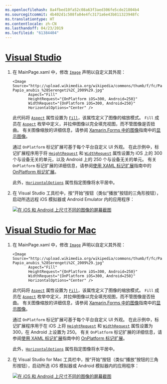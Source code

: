 ```yaml
---
ms.openlocfilehash: 8a4fbed10fa52c08a63f3aed306fe5cde21804b4
ms.sourcegitcommit: 4b402d1c508fa84e4fc3171a6e43b811323948fc
ms.translationtype: HT
ms.contentlocale: zh-CN
ms.lasthandoff: 04/23/2019
ms.locfileid: "61384404"
---
```

# <a name="visual-studiotabvswin"></a>[Visual Studio](#tab/vswin)

1. 在 MainPage.xaml 中，修改 [`Image`](xref:Xamarin.Forms.Image) 声明以自定义其外观：

    ```xaml
    <Image Source="http://upload.wikimedia.org/wikipedia/commons/thumb/f/fc/Papio_anubis_%28Serengeti%2C_2009%29.jpg/200px-Papio_anubis_%28Serengeti%2C_2009%29.jpg"
           Aspect="Fill"
           HeightRequest="{OnPlatform iOS=300, Android=250}"
           WidthRequest="{OnPlatform iOS=300, Android=250}"
           HorizontalOptions="Center" />
    ```

    此代码将 [`Aspect`](xref:Xamarin.Forms.Image.Aspect) 属性设置为 [`Fill`](xref:Xamarin.Forms.Aspect.Fill)，该属性定义了图像的缩放模式。 `Fill` 成员在 [`Aspect`](xref:Xamarin.Forms.Aspect) 枚举中定义，并拉伸图像以完全填充视图，而不管图像是否扭曲。 有关图像缩放的详细信息，请参阅 [Xamarin.Forms 中的图像](~/xamarin-forms/user-interface/images.md)指南中的[显示图像](~/xamarin-forms/user-interface/images.md#displaying-images)。

    通过 `OnPlatform` 标记扩展可基于每个平台自定义 UI 外观。 在此示例中，标记扩展程序用于将 [`HeightRequest`](xref:Xamarin.Forms.VisualElement.HeightRequest) 和 [`WidthRequest`](xref:Xamarin.Forms.VisualElement.WidthRequest) 属性设置为 iOS 上的 300 个与设备无关的单元，以及 Android 上的 250 个与设备无关的单元。 有关 `OnPlatform` 标记扩展的详细信息，请参阅[使用 XAML 标记扩展](~/xamarin-forms/xaml/markup-extensions/consuming.md)指南中的 [OnPlatform 标记扩展](~/xamarin-forms/xaml/markup-extensions/consuming.md#onplatform)。

    此外，[`HorizontalOptions`](xref:Xamarin.Forms.View.HorizontalOptions) 属性指定图像将水平居中。

1. 在 Visual Studio 工具栏中，按“开始”按钮（类似“播放”按钮的三角形按钮），启动所选远程 iOS 模拟器或 Android Emulator 内的应用程序：

    [![在 iOS 和 Android 上尺寸不同的图像的屏幕截图](../images/customize-appearance.png "基于每个平台的图像大小")](../images/customize-appearance-large.png#lightbox "Image sized on a per-platform basis")

# <a name="visual-studio-for-mactabvsmac"></a>[Visual Studio for Mac](#tab/vsmac)

1. 在 MainPage.xaml 中，修改 [`Image`](xref:Xamarin.Forms.Image) 声明以自定义其外观：

    ```xaml
    <Image Source="http://upload.wikimedia.org/wikipedia/commons/thumb/f/fc/Papio_anubis_%28Serengeti%2C_2009%29.jpg/200px-Papio_anubis_%28Serengeti%2C_2009%29.jpg"
           Aspect="Fill"
           HeightRequest="{OnPlatform iOS=300, Android=250}"
           WidthRequest="{OnPlatform iOS=300, Android=250}"
           HorizontalOptions="Center" />
    ```

    此代码将 [`Aspect`](xref:Xamarin.Forms.Image.Aspect) 属性设置为 [`Fill`](xref:Xamarin.Forms.Aspect.Fill)，该属性定义了图像的缩放模式。 `Fill` 成员在 [`Aspect`](xref:Xamarin.Forms.Aspect) 枚举中定义，并拉伸图像以完全填充视图，而不管图像是否扭曲。 有关图像缩放的详细信息，请参阅 [Xamarin.Forms 中的图像](~/xamarin-forms/user-interface/images.md)指南中的[显示图像](~/xamarin-forms/user-interface/images.md#displaying-images)。

    通过 `OnPlatform` 标记扩展可基于每个平台自定义 UI 外观。 在此示例中，标记扩展程序用于在 iOS 上将 [`HeightRequest`](xref:Xamarin.Forms.VisualElement.HeightRequest) 和 [`WidthRequest`](xref:Xamarin.Forms.VisualElement.WidthRequest) 属性设置为 300，在 Android 上设置为 250。 有关 `OnPlatform` 标记扩展的详细信息，请参阅[使用 XAML 标记扩展](~/xamarin-forms/xaml/markup-extensions/consuming.md)指南中的 [OnPlatform 标记扩展](~/xamarin-forms/xaml/markup-extensions/consuming.md#onplatform)。

    此外，[`HorizontalOptions`](xref:Xamarin.Forms.View.HorizontalOptions) 属性指定图像将水平居中。

1. 在 Visual Studio for Mac 工具栏中，按“开始”按钮（类似“播放”按钮的三角形按钮），启动所选 iOS 模拟器或 Android 模拟器内的应用程序：

    [![在 iOS 和 Android 上尺寸不同的图像的屏幕截图](../images/customize-appearance.png "基于每个平台的图像大小")](../images/customize-appearance-large.png#lightbox "Image sized on a per-platform basis")

